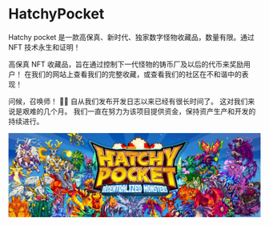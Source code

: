 # HatchyPocket

Hatchy pocket 是一款高保真、新时代、独家数字怪物收藏品，数量有限。通过 NFT 技术永生和证明！

高保真 NFT 收藏品，旨在通过控制下一代怪物的铸币厂及以后的代币来奖励用户！
在我们的网站上查看我们的完整收藏，或查看我们的社区在不和谐中的表现！

问候，召唤师！ 🧙🔮
自从我们发布开发日志以来已经有很长时间了。
这对我们来说是艰难的几个月。 我们一直在努力为该项目提供资金，保持资产生产和开发的持续进行。

![1080x360](1080x360.jpg)
